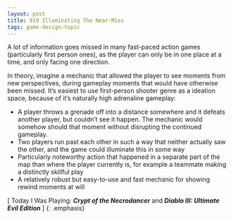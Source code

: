 ```yaml
---
layout: post
title: 919 Illuminating The Near-Miss
tags: game-design-topic
---
```

A lot of information goes missed in many fast-paced action games (particularly first person ones), as the player can only be in one place at a time, and only facing one direction.

In theory, imagine a mechanic that allowed the player to see moments from new perspectives, during gameplay moments that would have otherwise been missed. It’s easiest to use first-person shooter genre as a ideation space, because of it’s naturally high adrenaline gameplay:

- A player throws a grenade off into a distance somewhere and it defeats another player, but couldn’t see it happen. The mechanic would somehow should that moment without disrupting the continued gameplay.
- Two players run past each other in such a way that neither actually saw the other, and the game could illuminate this in some way
- Particularly noteworthy action that happened in a separate part of the map than where the player currently is, for example a teammate making a distinctly skillful play
- A relatively robust but easy-to-use and fast mechanic for showing rewind moments at will

[ Today I Was Playing: ***Crypt of the Necrodancer*** and ***Diablo III: Ultimate Evil Edition*** ]
{: .emphasis}
